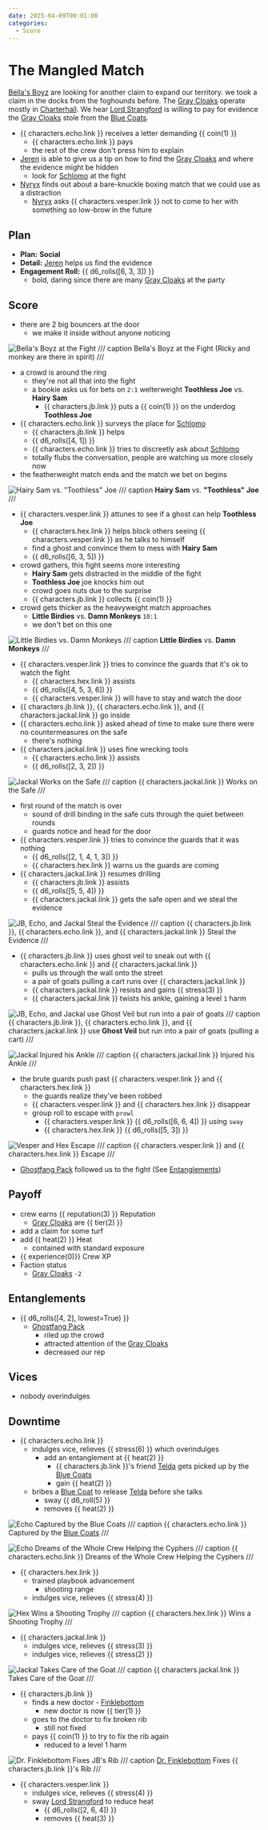 ```yaml
---
date: 2025-04-09T00:01:00
categories:
  - Score
---
```

# The Mangled Match

[Bella's Boyz](bellas-boyz.md) are looking for another claim to expand our territory.
we took a claim in the docks from the foghounds before.
The [Gray Cloaks](gray-cloaks.md) operate mostly in [Charterhall](charterhall.md).
We hear [Lord Strangford](lord-strangford.md) is willing to pay for evidence the [Gray Cloaks](gray-cloaks.md) stole from the [Blue Coats](blue-coats.md).

<!-- more -->

- {{ characters.echo.link }} receives a letter demanding {{ coin(1) }}
    - {{ characters.echo.link }} pays
    - the rest of the crew don't press him to explain
- [Jeren](jeren.md) is able to give us a tip on how to find the [Gray Cloaks](gray-cloaks.md) and where the evidence might be hidden
    - look for [Schlomo](schlomo.md) at the fight
- [Nyryx](nyryx.md) finds out about a bare-knuckle boxing match that we could use as a distraction
    - [Nyryx](nyryx.md) asks {{ characters.vesper.link }} not to come to her with something so low-brow in the future

## Plan

- **Plan:** **Social**
- **Detail:** [Jeren](jeren.md) helps us find the evidence
- **Engagement Roll:** {{ d6_rolls([6, 3, 3]) }}
    - bold, daring since there are many [Gray Cloaks](gray-cloaks.md) at the party

## Score

- there are 2 big bouncers at the door
    - we make it inside without anyone noticing

![Bella's Boyz at the Fight](./bellas-boyz-at-fight.png)
/// caption
Bella's Boyz at the Fight
(Ricky and monkey are there in spirit)
///

- a crowd is around the ring
    - they're not all that into the fight
    - a bookie asks us for bets on `2:1` welterweight **Toothless Joe** vs. **Hairy Sam**
        - {{ characters.jb.link }} puts a {{ coin(1) }} on the underdog **Toothless Joe**
- {{ characters.echo.link }} surveys the place for [Schlomo](schlomo.md)
    - {{ characters.jb.link }} helps
    - {{ d6_rolls([4, 1]) }}
    - {{ characters.echo.link }} tries to discreetly ask about [Schlomo](schlomo.md)
    - totally flubs the conversation, people are watching us more closely now
- the featherweight match ends and the match we bet on begins

![Hairy Sam vs. "Toothless" Joe](./hairy-sam-toothless-joe.png)
/// caption
**Hairy Sam** vs. **"Toothless" Joe**
///

- {{ characters.vesper.link }} attunes to see if a ghost can help **Toothless Joe**
    - {{ characters.hex.link }} helps block others seeing {{ characters.vesper.link }} as he talks to himself
    - find a ghost and convince them to mess with **Hairy Sam**
    - {{ d6_rolls([6, 3, 5]) }}
- crowd gathers, this fight seems more interesting
    - **Hairy Sam** gets distracted in the middle of the fight
    - **Toothless Joe** joe knocks him out
    - crowd goes nuts due to the surprise
    - {{ characters.jb.link }} collects {{ coin(1) }}
- crowd gets thicker as the heavyweight match approaches
    - **Little Birdies** vs. **Damn Monkeys** `10:1`
    - we don't bet on this one

![Little Birdies vs. Damn Monkeys](./little-birdies-damn-monkeys.png)
/// caption
**Little Birdies** vs. **Damn Monkeys**
///

- {{ characters.vesper.link }} tries to convince the guards that it's ok to watch the fight
    - {{ characters.hex.link }} assists
    - {{ d6_rolls([4, 5, 3, 6]) }}
    - {{ characters.vesper.link }} will have to stay and watch the door
- {{ characters.jb.link }}, {{ characters.echo.link }}, and {{ characters.jackal.link }} go inside
- {{ characters.echo.link }} asked ahead of time to make sure there were no countermeasures on the safe
    - there's nothing
- {{ characters.jackal.link }} uses fine wrecking tools
    - {{ characters.echo.link }} assists
    - {{ d6_rolls([2, 3, 2]) }}

![Jackal Works on the Safe](./jackal-works-on-safe.png)
/// caption
{{ characters.jackal.link }} Works on the Safe
///

- first round of the match is over
    - sound of drill binding in the safe cuts through the quiet between rounds
    - guards notice and head for the door
- {{ characters.vesper.link }} tries to convince the guards that it was nothing
    - {{ d6_rolls([2, 1, 4, 1, 3]) }}
    - {{ characters.hex.link }} warns us the guards are coming
- {{ characters.jackal.link }} resumes drilling
    - {{ characters.jb.link }} assists
    - {{ d6_rolls([5, 5, 4]) }}
    - {{ characters.jackal.link }} gets the safe open and we steal the evidence

![JB, Echo, and Jackal Steal the Evidence](./steal-evidence.png)
/// caption
{{ characters.jb.link }}, {{ characters.echo.link }}, and {{ characters.jackal.link }} Steal the Evidence
///

- {{ characters.jb.link }} uses ghost veil to sneak out with {{ characters.echo.link }} and {{ characters.jackal.link }}
    - pulls us through the wall onto the street
    - a pair of goats pulling a cart runs over {{ characters.jackal.link }}
    - {{ characters.jackal.link }} resists and gains {{ stress(3) }}
    - {{ characters.jackal.link }} twists his ankle, gaining a level `1` harm

![JB, Echo, and Jackal use Ghost Veil but run into a pair of goats](./ghost-veil-goats.png)
/// caption
{{ characters.jb.link }}, {{ characters.echo.link }}, and {{ characters.jackal.link }} use **Ghost Veil** but run into a pair of goats (pulling a cart)
///

![Jackal Injured his Ankle](./jackal-ankle.png)
/// caption
{{ characters.jackal.link }} Injured his Ankle
///

- the brute guards push past {{ characters.vesper.link }} and {{ characters.hex.link }}
    - the guards realize they've been robbed
    - {{ characters.vesper.link }} and {{ characters.hex.link }} disappear
    - group roll to escape with `prowl`
        - {{ characters.vesper.link }} {{ d6_rolls([6, 6, 4]) }} using `sway`
        - {{ characters.hex.link }} {{ d6_rolls([5, 3]) }}

![Vesper and Hex Escape](./vesper-hex-escape.png)
/// caption
{{ characters.vesper.link }} and {{ characters.hex.link }} Escape
///

- [Ghostfang Pack](ghostfang-pack.md) followed us to the fight (See [Entanglements](#entanglements))

## Payoff

- crew earns {{ reputation(3) }} Reputation
    - [Gray Cloaks](gray-cloaks.md) are {{ tier(2) }}
- add a claim for some turf
- add {{ heat(2) }} Heat
    - contained with standard exposure
- {{ experience(0)}} Crew XP
- Faction status
    - [Gray Cloaks](gray-cloaks.md) `-2`

## Entanglements

- {{ d6_rolls([4, 2], lowest=True) }}
    - [Ghostfang Pack](ghostfang-pack.md)
        - riled up the crowd
        - attracted attention of the [Gray Cloaks](gray-cloaks.md)
        - decreased our rep

## Vices

- nobody overindulges

## Downtime

- {{ characters.echo.link }}
    - indulges vice, relieves {{ stress(6) }} which overindulges
        - add an entanglement at {{ heat(2) }}
            - {{ characters.jb.link }}'s friend [Telda](telda.md) gets picked up by the [Blue Coats](blue-coats.md)
            - gain {{ heat(2) }}
    - bribes a [Blue Coat](blue-coats.md) to release [Telda](telda.md) before she talks
        - sway {{ d6_roll(5) }}
        - removes {{ heat(2) }}

![Echo Captured by the Blue Coats](./echo-over-indulge.png)
/// caption
{{ characters.echo.link }} Captured by the [Blue Coats](blue-coats.md)
///

![Echo Dreams of the Whole Crew Helping the Cyphers](./echo-sharing-vice.png)
/// caption
{{ characters.echo.link }} Dreams of the Whole Crew Helping the Cyphers
///

- {{ characters.hex.link }}
    - trained playbook advancement
        - shooting range
    - indulges vice, relieves {{ stress(4) }}

![Hex Wins a Shooting Trophy](./hex-shooting-trophy.png)
/// caption
{{ characters.hex.link }} Wins a Shooting Trophy
///

- {{ characters.jackal.link }}
    - indulges vice, relieves {{ stress(3) }}
    - indulges vice, relieves {{ stress(2) }}

![Jackal Takes Care of the Goat](./jackal-goat-bust.png)
/// caption
{{ characters.jackal.link }} Takes Care of the Goat
///

- {{ characters.jb.link }}
    - finds a new doctor - [Finklebottom](finklebottom.md)
        - new doctor is now {{ tier(1) }}
    - goes to the doctor to fix broken rib
        - still not fixed
    - pays {{ coin(1) }} to try to fix the rib again
        - reduced to a level 1 harm

![Dr. Finklebottom Fixes JB's Rib](./dr-finklebottom-fixes-jb-rib.png)
/// caption
[Dr. Finklebottom](finklebottom.md) Fixes {{ characters.jb.link }}'s Rib
///

- {{ characters.vesper.link }}
    - indulges vice, relieves {{ stress(4) }}
    - sway [Lord Strangford](lord-strangford.md) to reduce heat
        - {{ d6_rolls([2, 6, 4]) }}
        - removes {{ heat(3) }}

